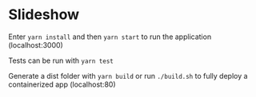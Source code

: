 # Slideshow

Enter ```yarn install``` and then ```yarn start``` to run the application (localhost:3000)

Tests can be run with ```yarn test```

Generate a dist folder with ```yarn build``` or run ```./build.sh``` to fully deploy a containerized app (localhost:80)
